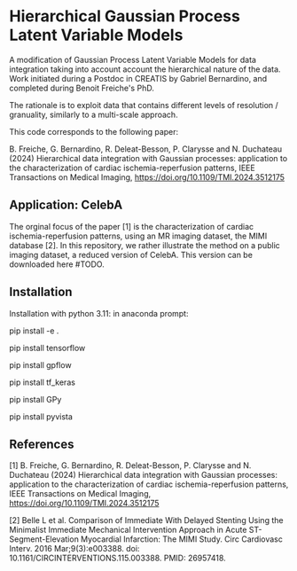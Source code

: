 # Hierarchical Gaussian Process Latent Variable Models
A modification of Gaussian Process Latent Variable Models for data integration taking into account account the hierarchical nature of the data. Work initiated during a Postdoc in CREATIS by Gabriel Bernardino, and completed during Benoit Freiche's PhD. 

The rationale is to exploit data that contains different levels of resolution / granuality, similarly to a multi-scale approach.

This code corresponds to the following paper:

B. Freiche, G. Bernardino, R. Deleat-Besson, P. Clarysse and N. Duchateau (2024) Hierarchical data integration with Gaussian processes: application to the characterization of cardiac ischemia-reperfusion patterns, IEEE Transactions on Medical Imaging, https://doi.org/10.1109/TMI.2024.3512175

## Application: CelebA
 The orginal focus of the paper [1] is the characterization of cardiac ischemia-reperfusion patterns, using an MR imaging dataset, the MIMI database [2]. In this repository, we rather illustrate the method on a public imaging dataset, a reduced version of CelebA. This version can be downloaded here #TODO.

## Installation

Installation with python 3.11:
in anaconda prompt:

pip install -e . 

pip install tensorflow 

pip install gpflow 

pip install tf_keras 

pip install GPy 

pip install pyvista

## References

[1] B. Freiche, G. Bernardino, R. Deleat-Besson, P. Clarysse and N. Duchateau (2024) Hierarchical data integration with Gaussian processes: application to the characterization of cardiac ischemia-reperfusion patterns, IEEE Transactions on Medical Imaging, https://doi.org/10.1109/TMI.2024.3512175

[2] Belle L et al. Comparison of Immediate With Delayed Stenting Using the Minimalist Immediate Mechanical Intervention Approach in Acute ST-Segment-Elevation Myocardial Infarction: The MIMI Study. Circ Cardiovasc Interv. 2016 Mar;9(3):e003388. doi: 10.1161/CIRCINTERVENTIONS.115.003388. PMID: 26957418.

